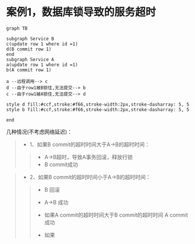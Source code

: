 # 案例1，数据库锁导致的服务超时

```mermaid
graph TB

subgraph Service B
c(update row 1 where id =1)
d(B commit row 1)
end
subgraph Service A
a(update row 1 where id =1)
b(A commit row 1)

a --远程调用--> c
d --由于row1被B锁住,无法提交--> b
c --由于row1被A锁住,无法提交--> d

style d fill:#ccf,stroke:#f66,stroke-width:2px,stroke-dasharray: 5, 5
style b fill:#ccf,stroke:#f66,stroke-width:2px,stroke-dasharray: 5, 5

end
```
几种情况(不考虑网络延迟)：
>- 1、如果B commit的超时时间大于A->B的超时时间：
>>- A->B超时，导致A事务回滚，释放行锁
>>- B commit成功

>- 2、如果B commit的超时时间小于A->B的超时时间：
>>- B 回滚
>>- A->B 成功
>>- 如果A commit的超时时间大于B commit的超时时间 A commit 成功
>>
>>- 如果

<!--stackedit_data:
eyJoaXN0b3J5IjpbLTQxMTY2Njc1OF19
-->